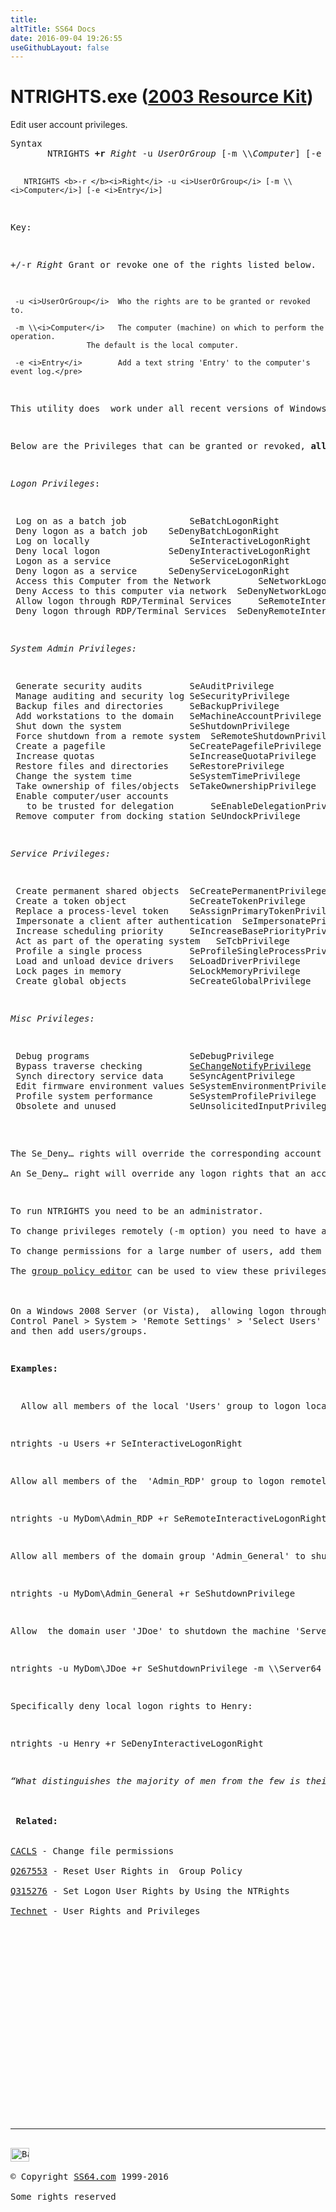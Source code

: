 ```yaml
---
title:
altTitle: SS64 Docs
date: 2016-09-04 19:26:55
useGithubLayout: false
---
```

<!-- #BeginLibraryItem "/Library/head_nt.lbi" --><!-- #EndLibraryItem --><h1>NTRIGHTS.exe (<a href="../links/windows.html#kits">2003 Resource Kit</a>)</h1> 
<p>Edit  user account privileges.</p>
<pre>Syntax
       NTRIGHTS <b>+r </b><i>Right</i> -u <i>UserOrGroup</i> [-m \\<i>Computer</i>] [-e <i>Entry</i>]

       NTRIGHTS <b>-r </b><i>Right</i> -u <i>UserOrGroup</i> [-m \\<i>Computer</i>] [-e <i>Entry</i>]

Key:

   +/-r <i>Right</i>        Grant or revoke one of the rights listed below.

     -u <i>UserOrGroup</i>  Who the rights are to be granted or revoked to.

     -m \\<i>Computer</i>   The computer (machine) on which to perform the operation.
                     The default is the local computer. 

     -e <i>Entry</i>        Add a text string 'Entry' to the computer's event log.</pre>
<p>This utility does  work under all recent versions of Windows, although  (like all Resource Kit tools) it is unsupported.</p>
<p>Below are the Privileges that can be granted or revoked, <b>all are Case-Sensitive.</b></p>
<p><i>Logon Privileges</i>:</p>
<pre> Log on as a batch job            SeBatchLogonRight  
 Deny logon as a batch job    SeDenyBatchLogonRight  
 Log on locally                   SeInteractiveLogonRight 
 Deny local logon             SeDenyInteractiveLogonRight  
 Logon as a service               SeServiceLogonRight  
 Deny logon as a service      SeDenyServiceLogonRight
 Access this Computer from the Network         SeNetworkLogonRight 
 Deny Access to this computer via network  SeDenyNetworkLogonRight  
 Allow logon through RDP/Terminal Services     SeRemoteInteractiveLogonRight
 Deny logon through RDP/Terminal Services  SeDenyRemoteInteractiveLogonRight</pre>
<p><i>System Admin Privileges:</i></p>
<pre> Generate security audits         SeAuditPrivilege  
 Manage auditing and security log SeSecurityPrivilege 
 Backup files and directories     SeBackupPrivilege  
 Add workstations to the domain   SeMachineAccountPrivilege
 Shut down the system             SeShutdownPrivilege
 Force shutdown from a remote system  SeRemoteShutdownPrivilege  
 Create a pagefile                SeCreatePagefilePrivilege  
 Increase quotas                  SeIncreaseQuotaPrivilege  
 Restore files and directories    SeRestorePrivilege  
 Change the system time           SeSystemTimePrivilege  
 Take ownership of files/objects  SeTakeOwnershipPrivilege 
 Enable computer/user accounts
   to be trusted for delegation       SeEnableDelegationPrivilege  
 Remove computer from docking station SeUndockPrivilege  </pre>
<p><i>Service Privileges:</i></p>
<pre> Create permanent shared objects  SeCreatePermanentPrivilege  
 Create a token object            SeCreateTokenPrivilege  
 Replace a process-level token    SeAssignPrimaryTokenPrivilege 
 Impersonate a client after authentication  SeImpersonatePrivilege
 Increase scheduling priority     SeIncreaseBasePriorityPrivilege  
 Act as part of the operating system   SeTcbPrivilege  
 Profile a single process         SeProfileSingleProcessPrivilege
 Load and unload device drivers   SeLoadDriverPrivilege  
 Lock pages in memory             SeLockMemoryPrivilege  
 Create global objects            SeCreateGlobalPrivilege</pre>
<p><i>Misc Privileges:</i></p>
<pre> Debug programs                   SeDebugPrivilege  
 Bypass traverse checking         <a href="http://blogs.technet.com/b/markrussinovich/archive/2005/10/19/the-bypass-traverse-checking-or-is-it-the-change-notify-privilege.aspx">SeChangeNotifyPrivilege</a>  
 Synch directory service data     SeSyncAgentPrivilege  
 Edit firmware environment values SeSystemEnvironmentPrivilege  
 Profile system performance       SeSystemProfilePrivilege  
 Obsolete and unused              SeUnsolicitedInputPrivilege (has no effect)</pre>
<!--SeManageVolumePrivilege  = Win XP only -->
<p>The <span class="code">Se_Deny</span>… rights will override the corresponding account rights. <br>
An <span class="code">Se_Deny</span>… right will override any logon rights that an account may inherit as a result of its group membership(s).</p>
<p>To run NTRIGHTS you need to be an administrator.<br>
To change privileges remotely (-m option) you need to have administrator rights on the machine being changed.<br>
To change permissions for a large number of users, add them to a domain group and grant the privileges to the group.<br> 
The <a href="https://support.microsoft.com/kb/307882">group policy editor</a> can be used to view these privileges in a GUI. <br>
<br>
On a Windows 2008 Server (or Vista),  allowing logon through Terminal Services (SeRemoteInteractiveLogonRight)  requires an extra step:
Control Panel &gt; System &gt; 'Remote Settings' &gt; 'Select Users' button,
and then add users/groups.</p>
<p><b>Examples:</b></p>
<p>  Allow all members of the local 'Users' group to logon locally</p>
<p class="code">ntrights -u Users +r SeInteractiveLogonRight</p>
<p>Allow all members of the  '<span class="code">Admin_RDP</span>' group to logon remotely via RDP to "server64", also log this security change in the event log: </p>
<p class="code">ntrights -u MyDom\Admin_RDP +r SeRemoteInteractiveLogonRight -m \\server64 -e "Added RDP rights for Admin_RDP" </p>
<p>Allow all members of the domain group 'Admin_General' to shutdown this computer. </p>
<p class="code">ntrights -u MyDom\Admin_General +r SeShutdownPrivilege</p>
<p>Allow  the domain user 'JDoe' to shutdown the machine 'Server64' </p>
<p class="code">ntrights -u MyDom\JDoe +r SeShutdownPrivilege -m \\Server64</p>
<p>Specifically deny local logon rights to Henry:</p>
<p class="code">ntrights -u Henry +r SeDenyInteractiveLogonRight</p>
<p><i class="quote">“What distinguishes the majority of men from the few is their inability to act according to their beliefs” ~ Henry Miller</i><br>
<br>
<b> Related:</b><br><br>
<a href="cacls.html">CACLS</a> - Change file permissions<br>
<a href="https://support.microsoft.com/kb/267553">Q267553</a> - Reset User Rights in  Group Policy<br>
<a href="https://support.microsoft.com/kb/315276">Q315276</a> - Set Logon User Rights by Using the NTRights<br>
<a href="http://technet.microsoft.com/en-us/library/dd277311.aspx">Technet</a> - User Rights and Privileges </p><!-- #BeginLibraryItem "/Library/foot_nt.lbi" --><p>
<!-- windows300 -->
<ins class="adsbygoogle" style="display:inline-block;width:300px;height:250px" data-ad-client="ca-pub-6140977852749469" data-ad-slot="7649547908"></ins>
<script>
(adsbygoogle = window.adsbygoogle || []).push({});
</script></p>
<hr>
<div id="bl" class="footer"><a href="ntrights.html#"><img src="../images/top.png" width="30" height="22" alt="Back to the Top"></a></div>
<div id="br" class="footer, tagline">© Copyright <a href="../index.html">SS64.com</a> 1999-2016<br>
Some rights reserved</div><!-- #EndLibraryItem -->
